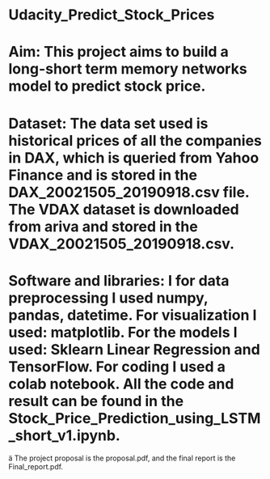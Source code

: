# Udacity_Predict_Stock_Prices

# Aim: This project aims to build a long-short term memory networks model to predict stock price.

# Dataset: The data set used is historical prices of all the companies in DAX, which is queried from Yahoo Finance and is stored in the DAX_20021505_20190918.csv file. The VDAX dataset is downloaded from ariva and stored in the VDAX_20021505_20190918.csv.

# Software and libraries: I for data preprocessing I used numpy, pandas, datetime. For visualization I used: matplotlib. For the models I used: Sklearn Linear Regression and TensorFlow. For coding I used a colab notebook. All the code and result can be found in the Stock_Price_Prediction_using_LSTM_short_v1.ipynb.

ä The project proposal is the proposal.pdf, and the final report is the Final_report.pdf.
